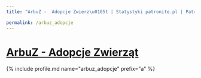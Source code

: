 ```yaml
---
title: "ArbuZ -  Adopcje Zwierz\u0105t | Statystyki patronite.pl | Patromierz"

permalink: /arbuz_adopcje
---
```


# [ArbuZ -  Adopcje Zwierząt](https://patronite.pl/arbuz_adopcje)

{% include profile.md name="arbuz_adopcje" prefix="a" %}
